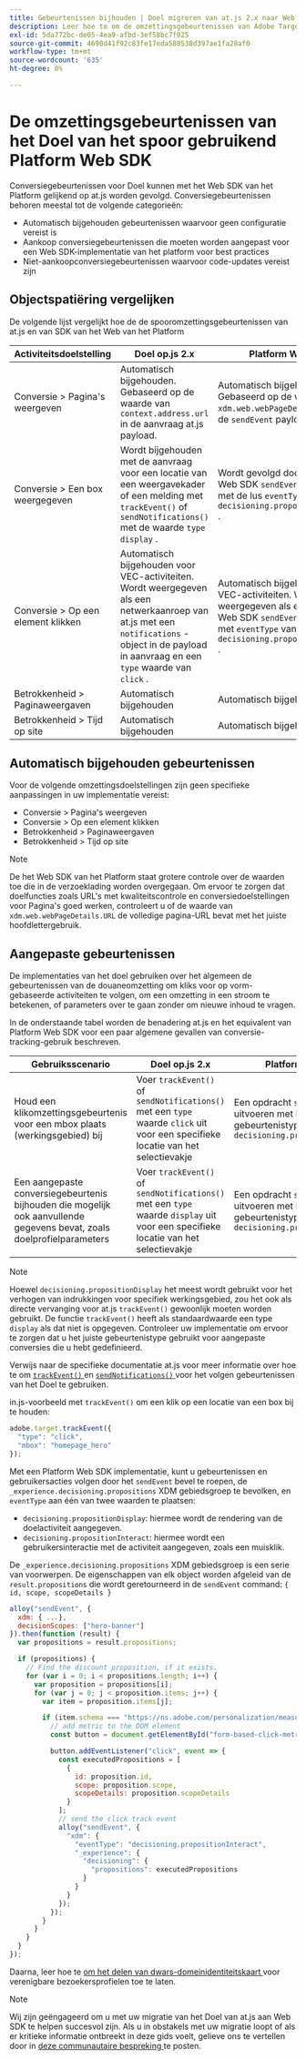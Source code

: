 ```yaml
---
title: Gebeurtenissen bijhouden | Doel migreren van at.js 2.x naar Web SDK
description: Leer hoe te om de omzettingsgebeurtenissen van Adobe Target te volgen gebruikend het Web SDK van het Experience Platform.
exl-id: 5da772bc-de05-4ea9-afbd-3ef58bc7f025
source-git-commit: 4690d41f92c83fe17eda588538d397ae1fa28af0
workflow-type: tm+mt
source-wordcount: '635'
ht-degree: 0%

---
```


# De omzettingsgebeurtenissen van het Doel van het spoor gebruikend Platform Web SDK

Conversiegebeurtenissen voor Doel kunnen met het Web SDK van het Platform gelijkend op at.js worden gevolgd. Conversiegebeurtenissen behoren meestal tot de volgende categorieën:

* Automatisch bijgehouden gebeurtenissen waarvoor geen configuratie vereist is
* Aankoop conversiegebeurtenissen die moeten worden aangepast voor een Web SDK-implementatie van het platform voor best practices
* Niet-aankoopconversiegebeurtenissen waarvoor code-updates vereist zijn

## Objectspatiëring vergelijken

De volgende lijst vergelijkt hoe de de spooromzettingsgebeurtenissen van at.js en van SDK van het Web van het Platform

| Activiteitsdoelstelling | Doel op.js 2.x | Platform Web SDK |
|---|---|---|
| Conversie > Pagina&#39;s weergeven | Automatisch bijgehouden. Gebaseerd op de waarde van `context.address.url` in de aanvraag at.js payload. | Automatisch bijgehouden. Gebaseerd op de waarde van `xdm.web.webPageDetails.URL` in de `sendEvent` payload |
| Conversie > Een box weergegeven | Wordt bijgehouden met de aanvraag voor een locatie van een weergavekader of een melding met `trackEvent()` of `sendNotifications()` met de waarde `type` `display` . | Wordt gevolgd door een Platform Web SDK `sendEvent` -aanroep met de lus `eventType` of `decisioning.propositionDisplay` . |
| Conversie > Op een element klikken | Automatisch bijgehouden voor VEC-activiteiten. Wordt weergegeven als een netwerkaanroep van at.js met een `notifications` -object in de payload in aanvraag en een `type` waarde van `click` . | Automatisch bijgehouden voor VEC-activiteiten. Wordt weergegeven als een Platform Web SDK `sendEvent` -aanroep met `eventType` van `decisioning.propositionInteract` . |
| Betrokkenheid > Paginaweergaven | Automatisch bijgehouden | Automatisch bijgehouden |
| Betrokkenheid > Tijd op site | Automatisch bijgehouden | Automatisch bijgehouden |

<!--
| Revenue > RPV, AOV, or Total Sales | Tracked based on the `orderTotal` parameter values for the specified mbox(es) | Tracked based on the `xdm.commerce.order.priceTotal` values. Its best to use the "any mbox" option in the goal setup. |
| Revenue > Orders | Tracked based on the unique `orderId` parameter values for the specified mbox(es) | Tracked based on the unique values for `xdm.commerce.order.purchaseID`. Its best to use the "any mbox" option in the goal setup. |
| Engagement > Custom Scoring | Tracked with the `mboxPageValue` parameter. Refer to the [dedicated documentation](https://experienceleague.adobe.com/docs/target/using/activities/success-metrics/capture-score.html) for more details. | Tracked with `data.__adobe.target.mboxPageValue` in the `sendEvent` payload |
-->

## Automatisch bijgehouden gebeurtenissen

Voor de volgende omzettingsdoelstellingen zijn geen specifieke aanpassingen in uw implementatie vereist:

* Conversie > Pagina&#39;s weergeven
* Conversie > Op een element klikken
* Betrokkenheid > Paginaweergaven
* Betrokkenheid > Tijd op site

>[!NOTE]
>
>De het Web SDK van het Platform staat grotere controle over de waarden toe die in de verzoeklading worden overgegaan. Om ervoor te zorgen dat doelfuncties zoals URL&#39;s met kwaliteitscontrole en conversiedoelstellingen voor Pagina&#39;s goed werken, controleert u of de waarde van `xdm.web.webPageDetails.URL` de volledige pagina-URL bevat met het juiste hoofdlettergebruik.

<!--
## Purchase conversion events

The following conversion goals are based on the order details information passed in the Platform Web SDK `sendEvent` payload:

* Revenue > Revenue per Visit (RPV)
* Revenue > Average Order Value (AOV)
* Revenue > Total Sales
* Revenue > Orders

Target at.js implementations typically use an order confirmation mbox with the `trackEvent()` or `sendNotifications()` functions to pass the order ID, order total, and a list of product IDs purchased. These methods are specific to Target.

The Platform Web SDK is a shared library for all Adobe applications and you may have other applications such as Adobe Analytics to consider. Because of this shared nature, its best send a single order confirmation call using the appropriate commerce XDM field group.

For more information and an example, refer to the tutorial section about [sending purchase parameters to Target](send-parameters.md#purchase-parameters). 
-->

## Aangepaste gebeurtenissen

De implementaties van het doel gebruiken over het algemeen de gebeurtenissen van de douaneomzetting om kliks voor op vorm-gebaseerde activiteiten te volgen, om een omzetting in een stroom te betekenen, of parameters over te gaan zonder om nieuwe inhoud te vragen.

In de onderstaande tabel worden de benadering at.js en het equivalent van Platform Web SDK voor een paar algemene gevallen van conversie-tracking-gebruik beschreven.

| Gebruiksscenario | Doel op.js 2.x | Platform Web SDK |
|---|---|---|
| Houd een klikomzettingsgebeurtenis voor een mbox plaats (werkingsgebied) bij | Voer `trackEvent()` of `sendNotifications()` met een `type` waarde `click` uit voor een specifieke locatie van het selectievakje | Een opdracht `sendEvent` uitvoeren met het gebeurtenistype `decisioning.propositionInteract` |
| Een aangepaste conversiegebeurtenis bijhouden die mogelijk ook aanvullende gegevens bevat, zoals doelprofielparameters | Voer `trackEvent()` of `sendNotifications()` met een `type` waarde `display` uit voor een specifieke locatie van het selectievakje | Een opdracht `sendEvent` uitvoeren met het gebeurtenistype `decisioning.propositionDisplay` |

>[!NOTE]
>
>Hoewel `decisioning.propositionDisplay` het meest wordt gebruikt voor het verhogen van indrukkingen voor specifiek werkingsgebied, zou het ook als directe vervanging voor at.js `trackEvent()` gewoonlijk moeten worden gebruikt. De functie `trackEvent()` heeft als standaardwaarde een type `display` als dat niet is opgegeven. Controleer uw implementatie om ervoor te zorgen dat u het juiste gebeurtenistype gebruikt voor aangepaste conversies die u hebt gedefinieerd.

Verwijs naar de specifieke documentatie at.js voor meer informatie over hoe te om [`trackEvent()` ](https://developer.adobe.com/target/implement/client-side/atjs/atjs-functions/adobe-target-trackevent/) en [`sendNotifications()` ](https://developer.adobe.com/target/implement/client-side/atjs/atjs-functions/adobe-target-sendnotifications-atjs-21/) voor het volgen gebeurtenissen van het Doel te gebruiken.

in.js-voorbeeld met `trackEvent()` om een klik op een locatie van een box bij te houden:

```JavaScript
adobe.target.trackEvent({
  "type": "click",
  "mbox": "homepage_hero"
});
```

Met een Platform Web SDK implementatie, kunt u gebeurtenissen en gebruikersacties volgen door het `sendEvent` bevel te roepen, de `_experience.decisioning.propositions` XDM gebiedsgroep te bevolken, en `eventType` aan één van twee waarden te plaatsen:

* `decisioning.propositionDisplay`: hiermee wordt de rendering van de doelactiviteit aangegeven.
* `decisioning.propositionInteract`: hiermee wordt een gebruikersinteractie met de activiteit aangegeven, zoals een muisklik.

De `_experience.decisioning.propositions` XDM gebiedsgroep is een serie van voorwerpen. De eigenschappen van elk object worden afgeleid van de `result.propositions` die wordt geretourneerd in de `sendEvent` command: `{ id, scope, scopeDetails }`

```JavaScript
alloy("sendEvent", {
  xdm: { ...},
  decisionScopes: ["hero-banner"]
}).then(function (result) {
  var propositions = result.propositions;

  if (propositions) {
    // Find the discount proposition, if it exists.
    for (var i = 0; i < propositions.length; i++) {
      var proposition = propositions[i];
      for (var j = 0; j < proposition.items; j++) {
        var item = proposition.items[j];

        if (item.schema === "https://ns.adobe.com/personalization/measurement") {
          // add metric to the DOM element
          const button = document.getElementById("form-based-click-metric");

          button.addEventListener("click", event => {
            const executedPropositions = [
              {
                id: proposition.id,
                scope: proposition.scope,
                scopeDetails: proposition.scopeDetails
              }
            ];
            // send the click track event
            alloy("sendEvent", {
              "xdm": {
                "eventType": "decisioning.propositionInteract",
                "_experience": {
                  "decisioning": {
                    "propositions": executedPropositions
                  }
                }
              }
            });
          });
        }
      }
    }
  }
});
```

Daarna, leer hoe te [ om het delen van dwars-domeinidentiteitskaart ](cross-domain.md) voor verenigbare bezoekersprofielen toe te laten.

>[!NOTE]
>
>Wij zijn geëngageerd om u met uw migratie van het Doel van at.js aan Web SDK te helpen succesvol zijn. Als u in obstakels met uw migratie loopt of als er kritieke informatie ontbreekt in deze gids voelt, gelieve ons te vertellen door in [ deze communautaire bespreking ](https://experienceleaguecommunities.adobe.com/t5/adobe-experience-platform-data/tutorial-discussion-migrate-target-from-at-js-to-web-sdk/m-p/575587#M463) te posten.

